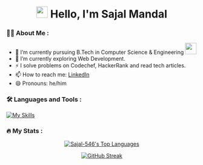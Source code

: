<div>
  <h1 align="center"> <img src="https://media.giphy.com/media/hvRJCLFzcasrR4ia7z/giphy.gif" width="30px"/>
  Hello, I'm Sajal Mandal</h1>
</div>


### 🧑‍💻 About Me :

- 🔭 I’m currently pursuing B.Tech in Computer Science & Engineering <img src="https://media.giphy.com/media/WUlplcMpOCEmTGBtBW/giphy.gif" width="30">
- 🌱 I’m currently exploring Web Development.
- ⚡ I solve problems on Codechef, HackerRank and read tech articles.
- 📫 How to reach me: [LinkedIn](https://www.linkedin.com/in/sajal-mandal-204665201/)
- 😄 Pronouns: he/him



### 🛠️ Languages and Tools :
[![My Skills](https://skillicons.dev/icons?i=c,cpp,python,html,css,js,nodejs,express,mongodb,vscode,git)](https://skillicons.dev)


### 🔥 My Stats :
<p align="center">
  <a href="#"><img alt="Sajal-546's Top Languages" src="https://github-readme-stats-sigma-five.vercel.app/api/top-langs/?username=Sajal546&langs_count=8&count_private=true&layout=compact&theme=midnight-purple"/></a>
</p>

<p align="center">
    <a href="#"><img src="http://github-readme-streak-stats.herokuapp.com?user=Sajal546&theme=highcontrast&date_format=j%20M%5B%20Y%5D" alt="GitHub Streak" /></a>
</p>

